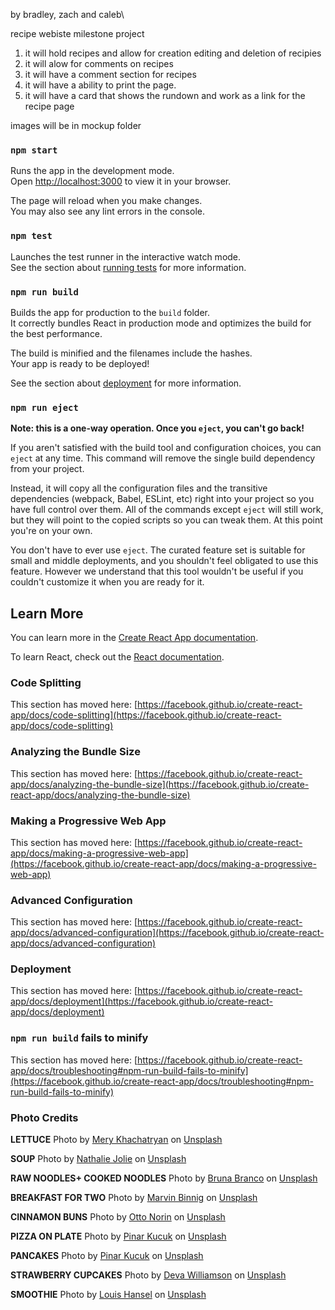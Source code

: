 by bradley, zach and caleb\

recipe webiste milestone project

1. it will hold recipes and allow for creation editing and deletion of recipies
2. it will alow for comments on recipes 
3. it will have a comment section for recipes 
4. it will have  a ability to print the page.
5. it will have a card that shows the rundown and work as a link for the recipe page

images will be in mockup folder

### `npm start`

Runs the app in the development mode.\
Open [http://localhost:3000](http://localhost:3000) to view it in your browser.

The page will reload when you make changes.\
You may also see any lint errors in the console.

### `npm test`

Launches the test runner in the interactive watch mode.\
See the section about [running tests](https://facebook.github.io/create-react-app/docs/running-tests) for more information.

### `npm run build`

Builds the app for production to the `build` folder.\
It correctly bundles React in production mode and optimizes the build for the best performance.

The build is minified and the filenames include the hashes.\
Your app is ready to be deployed!

See the section about [deployment](https://facebook.github.io/create-react-app/docs/deployment) for more information.

### `npm run eject`

**Note: this is a one-way operation. Once you `eject`, you can't go back!**

If you aren't satisfied with the build tool and configuration choices, you can `eject` at any time. This command will remove the single build dependency from your project.

Instead, it will copy all the configuration files and the transitive dependencies (webpack, Babel, ESLint, etc) right into your project so you have full control over them. All of the commands except `eject` will still work, but they will point to the copied scripts so you can tweak them. At this point you're on your own.

You don't have to ever use `eject`. The curated feature set is suitable for small and middle deployments, and you shouldn't feel obligated to use this feature. However we understand that this tool wouldn't be useful if you couldn't customize it when you are ready for it.

## Learn More

You can learn more in the [Create React App documentation](https://facebook.github.io/create-react-app/docs/getting-started).

To learn React, check out the [React documentation](https://reactjs.org/).

### Code Splitting

This section has moved here: [https://facebook.github.io/create-react-app/docs/code-splitting](https://facebook.github.io/create-react-app/docs/code-splitting)

### Analyzing the Bundle Size

This section has moved here: [https://facebook.github.io/create-react-app/docs/analyzing-the-bundle-size](https://facebook.github.io/create-react-app/docs/analyzing-the-bundle-size)

### Making a Progressive Web App

This section has moved here: [https://facebook.github.io/create-react-app/docs/making-a-progressive-web-app](https://facebook.github.io/create-react-app/docs/making-a-progressive-web-app)

### Advanced Configuration

This section has moved here: [https://facebook.github.io/create-react-app/docs/advanced-configuration](https://facebook.github.io/create-react-app/docs/advanced-configuration)

### Deployment

This section has moved here: [https://facebook.github.io/create-react-app/docs/deployment](https://facebook.github.io/create-react-app/docs/deployment)

### `npm run build` fails to minify

This section has moved here: [https://facebook.github.io/create-react-app/docs/troubleshooting#npm-run-build-fails-to-minify](https://facebook.github.io/create-react-app/docs/troubleshooting#npm-run-build-fails-to-minify)

### Photo Credits
**LETTUCE**
Photo by <a href="https://unsplash.com/@redredorange?utm_source=unsplash&utm_medium=referral&utm_content=creditCopyText">Mery Khachatryan</a> on <a href="https://unsplash.com/t/food-drink?utm_source=unsplash&utm_medium=referral&utm_content=creditCopyText">Unsplash</a>

**SOUP**
Photo by <a href="https://unsplash.com/@visucy">Nathalie Jolie</a> on <a href="https://images.unsplash.com/photo-1519202270721-a737823482cc?ixlib=rb-1.2.1&ixid=MnwxMjA3fDB8MHxwaG90by1wYWdlfHx8fGVufDB8fHx8&auto=format&fit=crop&w=1934&q=80">Unsplash</a>

**RAW NOODLES+ COOKED NOODLES**
Photo by <a href="https://unsplash.com/@brunabranco?utm_source=unsplash&utm_medium=referral&utm_content=creditCopyText">Bruna Branco</a> on <a href="https://unsplash.com/s/photos/homemade-food?utm_source=unsplash&utm_medium=referral&utm_content=creditCopyText">Unsplash</a>
  
**BREAKFAST FOR TWO**
Photo by <a href="https://unsplash.com/@mbinnig?utm_source=unsplash&utm_medium=referral&utm_content=creditCopyText">Marvin Binnig</a> on <a href="https://unsplash.com/?utm_source=unsplash&utm_medium=referral&utm_content=creditCopyText">Unsplash</a>
  
**CINNAMON BUNS**
Photo by <a href="https://unsplash.com/@otto_norin?utm_source=unsplash&utm_medium=referral&utm_content=creditCopyText">Otto Norin</a> on <a href="https://unsplash.com/?utm_source=unsplash&utm_medium=referral&utm_content=creditCopyText">Unsplash</a>
  
**PIZZA ON PLATE**
Photo by <a href="https://unsplash.com/@pinarimsi?utm_source=unsplash&utm_medium=referral&utm_content=creditCopyText">Pinar Kucuk</a> on <a href="https://unsplash.com/s/photos/homemade-food?utm_source=unsplash&utm_medium=referral&utm_content=creditCopyText">Unsplash</a>
  
**PANCAKES**
Photo by <a href="https://unsplash.com/@pinarimsi?utm_source=unsplash&utm_medium=referral&utm_content=creditCopyText">Pinar Kucuk</a> on <a href="https://unsplash.com/s/photos/homemade-food?utm_source=unsplash&utm_medium=referral&utm_content=creditCopyText">Unsplash</a>

**STRAWBERRY CUPCAKES**
Photo by <a href="https://unsplash.com/@biglaughkitchen?utm_source=unsplash&utm_medium=referral&utm_content=creditCopyText">Deva Williamson</a> on <a href="https://unsplash.com/s/photos/homemade-food?utm_source=unsplash&utm_medium=referral&utm_content=creditCopyText">Unsplash</a>
  
**SMOOTHIE**
Photo by <a href="https://unsplash.com/@louishansel?utm_source=unsplash&utm_medium=referral&utm_content=creditCopyText">Louis Hansel</a> on <a href="https://unsplash.com/s/photos/homemade-drinks?utm_source=unsplash&utm_medium=referral&utm_content=creditCopyText">Unsplash</a>
  
